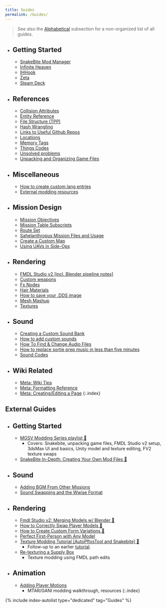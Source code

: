 ```yaml
---
title: Guides
permalink: /Guides/
---
```


> See also the [Alphabetical](#alphabetical) subsection for a non-organized list of all guides.

- ## Getting Started
    - [SnakeBite Mod Manager](/SnakeBite_Mod_Manager)
    - [Infinite Heaven](/Infinite_Heaven)
    - [IHHook](/IHHook)
    - [Zeta](/Zeta)
    - [Steam Deck](/Steam_Deck)
- ## References
    - [Collision Attributes](/Collision_Attributes)
    - [Entity Reference](/Entity_Reference)
    - [File Structure (TPP)](/File_Structure_(TPP))
    - [Hash Wrangling](/Hash_Wrangling)
    - [Links to Useful Github Repos](/Links_to_Useful_Github_Repos)
    - [Locations](/Locations)
    - [Memory Tags](/Memory_Tags)
    - [Things Codes](/Things_Codes)
    - [Unsolved problems](/Unsolved_problems)
    - [Unpacking and Organizing Game Files](/Unpacking_and_Organizing_Game_Files)
- ## Miscellaneous
    - [How to create custom lang entries](/How_to_create_custom_lang_entries)
    - [External modding resources](/External_modding_resources)
- ## Mission Design
    - [Mission Objectives](/Mission_Objectives)
    - [Mission Table Subscripts](/Mission_Table_Subscripts)
    - [Route Set](/Route_Set)
    - [Sahelanthropus Mission Files and Usage](/Sahelanthropus_Mission_Files_and_Usage)
    - [Create a Custom Map](/Create_a_Custom_Map)
    - [Using UAVs in Side-Ops](/Using_UAVs_in_Side_Ops)
- ## Rendering
    - [FMDL Studio v2 [incl. Blender pipeline notes]](/FMDL_Studio_V2)
    - [Custom weapons](/Custom_weapons)
    - [Fx Nodes](/Fx_Nodes)
    - [Hair Materials](/Hair_Materials)
    - [How to save your .DDS image](/How_to_save_your_.DDS_image)
    - [Mesh Mashup](/Mesh_Mashup)
    - [Textures](/Textures)
- ## Sound
    - [Creating a Custom Sound Bank](/Creating_a_Custom_Sound_Bank)
    - [How to add custom sounds](/How_to_add_custom_sounds)
    - [How To Find & Change Audio Files](/How_To_Find_&_Change_Audio_Files)
    - [How to replace sortie prep music in less than five minutes](/How_to_replace_sortie_prep_music_in_less_than_five_minutes)
    - [Sound Codes](/Sound_Codes)
- ## Wiki Related
    - [Meta: Wiki Tips](/Meta-Wiki_Tips)
    - [Meta: Formatting Reference](/Meta-Formatting_Reference)
    - [Meta: Creating/Editing a Page](/Meta-Creating_Editing_a_Page)
{:.index}

## External Guides

- ## Getting Started
    - [MGSV Modding Series playlist 📼](https://www.youtube.com/playlist?list=PLvs_Pavo7cCXJoassPaeMKWE9R99M22Fz)
        - Covers: Snakebite, unpacking game files, FMDL Studio v2 setup, 3dsMax UI and basics, Unity model and texture editing, FV2 texture swaps
    - [SnakeBite In-Depth: Creating Your Own Mod Files 📼](https://www.youtube.com/watch?v=Wg0qM7Yh5fU)
- ## Sound
    - [Adding BGM From Other Missions](https://github.com/NasaNhak/git-tuppm-src/wiki/Guide:-Adding-BGM-From-Other-Missions)
    - [Sound Swapping and the Wwise Format](https://bobdoleowndu.github.io/mgsv/documentation/soundswapping.html)
- ## Rendering
    - [Fmdl Studio v2: Merging Models w/ Blender 📼](https://www.youtube.com/watch?v=0Z5Pt9EkUZM)
    - [How to Correctly Swap Player Models 📼](https://www.youtube.com/watch?v=tqgLYR1GRF8)
    - [How to Create Custom Form Variations 📼](https://www.youtube.com/watch?v=1oQ7V1-sUEQ)
    - [Perfect First-Person with Any Model](https://bobdoleowndu.github.io/mgsv/documentation/perfectfirstperson.html)
    - [Texture Modding Tutorial [AutoPftxsTool and Snakebite] 📼](https://www.youtube.com/watch?v=WJ_HVJA-Zu0)
        - Follow-up to an earlier [tutorial](https://youtu.be/dqK2rErPd0s).
    - [Re-texturing a Supply Box](https://github.com/chocmake/MGSV-Custom-Texture-Path-Hex-Replacer/wiki/Re%E2%80%90texturing-a-Supply-Box)
        - Texture modding using FMDL path edits
- ## Animation
    - [Adding Player Motions](https://chocmake.github.io/guides/mgsv-adding-player-motions/)
        - MTAR/GANI modding walkthrough, resources
{:.index}

{% include index-autolist type="dedicated" tag="Guides" %}
